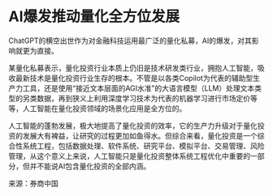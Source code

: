 # AI爆发推动量化全方位发展

ChatGPT的横空出世作为对金融科技运用最广泛的量化私募，AI的爆发，对其影响就更为直接。


某量化私募表示，量化投资行业本质上仍旧是技术研发类行业，拥抱人工智能，吸收最新技术是量化投资行业生存的根本。不管是以各类Copilot为代表的辅助型生产力工具，还是使用“接近文本层面的AGI水准”的大语言模型（LLM）处理文本类型的另类数据，再到狭义上利用深度学习技术为代表的机器学习进行市场定价等等，人工智能在量化投资领域的场景化应用是全方位的。


人工智能的蓬勃发展，极大地提高了量化投资的效率，它的生产力升级对于量化投资的发展大有裨益，让研究的过程更加如鱼得水。但综合来看，量化投资是一个综合性系统工程，包括数据处理、软件系统、研究平台、模拟平台、交易管理、风险管理，从这个意义上来说，人工智能只是量化投资整体系统工程优化中重要的一部分，但并不能说AI包含量化投资的全部内涵。


来源：券商中国


